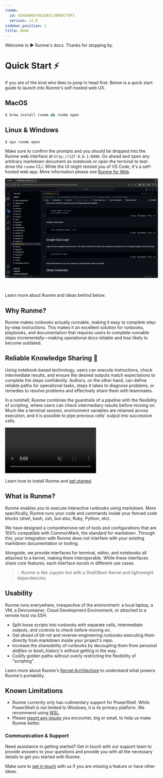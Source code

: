 ```yaml
---
runme:
  id: 01HGAW03Y6QJQASC1QM0XC76P3
  version: v2.0
sidebar_position: 1
title: Home
---
```


Welcome to ▶️ Runme's docs. Thanks for stopping by.

# **Quick Start ⚡️**

If you are of the kind who likes to jump in head first. Below is a quick start guide to launch into Runme's self-hosted web UX.

## **MacOS**

```sh {"id":"01HQ0JB6FJCYD1B5BBR4WD2QPX"}
$ brew install runme && runme open
```

## **Linux & Windows**

```sh {"id":"01HQ0JB6FJV6AGANGQQ5PQ3GPA"}
$ npx runme open
```

Make sure to confirm the prompts and you should be dropped into the Runme web interface at `http://127.0.0.1:8080`. Go ahead and open any arbitrary markdown document as notebook or open the terminal to test-drive the `runme` CLI. While the UI might remind you of VS Code, it's a self-hosted web app. More information please see [Runme for Web](https://docs.runme.dev/how-runme-works/web).

![Runme for Web](../static/img/runme-web.png)

<br />
<Infobox type="sidenote" title="Keep going!">

Learn more about Runme and ideas behind below.

</Infobox>

## **Why Runme?**

Runme makes runbooks actually runnable, making it easy to complete step-by-step instructions. This makes it an excellent solution for runbooks, playbooks, and documentation that requires users to complete runnable steps incrementally—making operational docs reliable and less likely to become outdated.

## **Reliable Knowledge Sharing** 🤝

Using notebook-based technology, users can execute instructions, check intermediate results, and ensure the desired outputs match expectations to complete the steps confidently. Authors, on the other hand, can define reliable paths for operational tasks, steps it takes to diagnose problems, or remedies to resolve problems and effectively share them with teammates.

In a nutshell, Runme combines the guardrails of a pipeline with the flexibility of scripting, where users can check intermediary results before moving on. Much like a terminal session, environment variables are retained across execution, and it is possible to pipe previous cells' output into successive cells.

<video autoPlay loop muted playsInline controls>
  <source src="/videos/Key-feature-v2.mp4" type="video/mp4" />
  <source src="/videos/Key-feature-v2.webm" type="video/webm" />
</video>

<br />
<Infobox type="sidenote" title="Try it now">

Learn how to install Runme and [get started](https://docs.runme.dev/getting-started/runbyexample).

</Infobox>

## **What is Runme?**

Runme enables you to execute interactive runbooks using markdown. More specifically, Runme runs your code and commands inside your fenced code blocks (shell, bash, zsh, but also, Ruby, Python, etc).

We have designed a comprehensive set of tools and configurations that are 100% compatible with CommonMark, the standard for markdown. Through this, your integration with Runme does not interfere with your existing markdown documentation or tooling.

Alongside, we provide interfaces for terminal, editor, and notebooks all attached to a kernel, making them interoperable. While these interfaces share core features, each interface excels in different use cases.

> 💡 Runme is like Jupyter but with a Shell/Bash Kernel and lightweight dependencies.

## **Usability**

Runme runs everywhere, irrespective of the environment: a local laptop, a VM, a Devcontainer, Cloud Development Environment, or attached to a remote host via SSH:

- Split loose scripts into runbooks with separate cells, intermediate outputs, and controls to check before moving on.
- Get ahead of bit-rot and reverse-engineering runbooks executing them directly from markdown inside your project's repo.
- Increase the shareability of runbooks by decoupling them from personal _dotfiles_ or _bash_history's_ without getting in the way.
- Codify golden paths without overly restricting the flexibility of "scripting".

Learn more about Runme's [Kernel Architecture](https://docs.runme.dev/architecture) to understand what powers Runme's portability.

## **Known Limitations**

- Runme currently only has rudimentary support for PowerShell. While PowerShell is not limited to Windows, it is its primary platform. We recommend using [WSL](https://learn.microsoft.com/en-us/windows/wsl/).
- Please [report any issues](https://github.com/stateful/runme/issues/new) you encounter, big or small, to help us make Runme better.

### **Communication & Support**

Need assistance in getting started? Get in touch with our support team to provide answers to your questions and provide you with all the necessary details to get you started with Runme.

<Infobox type="sidenote" title="Join Runme community!">

Make sure to [get in touch](https://discord.gg/runme) with us if you are missing a feature or have other ideas.

</Infobox>
